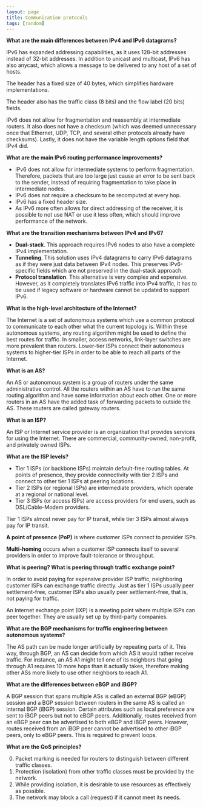 ```yaml
---
layout: page
title: Communication protocols
tags: [random]
---
```


**What are the main differences between IPv4 and IPv6 datagrams?**

IPv6 has expanded addressing capabilities, as it uses 128-bit addresses instead
of 32-bit addresses. In addition to unicast and multicast, IPv6 has also
anycast, which allows a message to be delivered to any host of a set of hosts.

The header has a fixed size of 40 bytes, which simplifies hardware
implementations.

The header also has the traffic class (8 bits) and the flow label (20 bits)
fields.

IPv6 does not allow for fragmentation and reassembly at intermediate routers.
It also does not have a checksum (which was deemed unnecessary once that
Ethernet, UDP, TCP, and several other protocols already have checksums).
Lastly, it does not have the variable length options field that IPv4 did.

**What are the main IPv6 routing performance improvements?**

+ IPv6 does not allow for intermediate systems to perform fragmentation.
Therefore, packets that are too large just cause an error to be sent back to
the sender, instead of requiring fragmentation to take place in intermediate
nodes.
+ IPv6 does not require a checksum to be recomputed at every hop.
+ IPv6 has a fixed header size.
+ As IPv6 more often allows for direct addressing of the receiver, it is
possible to not use NAT or use it less often, which should improve performance
of the network.

**What are the transition mechanisms between IPv4 and IPv6?**

+ **Dual-stack**. This approach requires IPv6 nodes to also have a complete IPv4
implementation.
+ **Tunneling**. This solution uses IPv4 datagrams to carry IPv6 datagrams as if
they were just data between IPv4 nodes. This preserves IPv6-specific fields
which are not preserved in the dual-stack approach.
+ **Protocol translation**. This alternative is very complex and expensive.
However, as it completely translates IPv6 traffic into IPv4 traffic, it has to
be used if legacy software or hardware cannot be updated to support IPv6.

**What is the high-level architecture of the Internet?**

The Internet is a set of autonomous systems which use a common protocol to
communicate to each other what the current topology is. Within these autonomous
systems, any routing algorithm might be used to define the best routes for
traffic. In smaller, access networks, link-layer switches are more prevalent
than routers. Lower-tier ISPs connect their autonomous systems to higher-tier
ISPs in order to be able to reach all parts of the Internet.

**What is an AS?**

An AS or autonomous system is a group of routers under the same administrative
control. All the routers within an AS have to run the same routing algorithm
and have some information about each other. One or more routers in an AS have
the added task of forwarding packets to outside the AS. These routers are
called gateway routers.

**What is an ISP?**

An ISP or Internet service provider is an organization that provides services
for using the Internet. There are commercial, community-owned, non-profit, and
privately owned ISPs.

**What are the ISP levels?**

+ Tier 1 ISPs (or backbone ISPs) maintain default-free routing tables. At
points of presence, they provide connectivity with tier 2 ISPs and connect to
other tier 1 ISPs at peering locations.
+ Tier 2 ISPs (or regional ISPs) are intermediate providers, which operate at a
regional or national level.
+ Tier 3 ISPs (or access ISPs) are access providers for end users, such as
DSL/Cable-Modem providers.

Tier 1 ISPs almost never pay for IP transit, while tier 3 ISPs almost always
pay for IP transit.

**A point of presence (PoP)** is where customer ISPs connect to provider ISPs.

**Multi-homing** occurs when a customer ISP connects itself to several
providers in order to improve fault-tolerance or throughput.

**What is peering? What is peering through traffic exchange point?**

In order to avoid paying for expensive provider ISP traffic, neighboring
customer ISPs can exchange traffic directly. Just as tier 1 ISPs usually peer
settlement-free, customer ISPs also usually peer settlement-free, that is, not
paying for traffic.

An Internet exchange point (IXP) is a meeting point where multiple ISPs can
peer together. They are usually set up by third-party companies.

**What are the BGP mechanisms for traffic engineering between autonomous
systems?**

The AS path can be made longer artificially by repeating parts of it. This way,
through BGP, an AS can decide from which AS it would rather receive traffic.
For instance, an AS A1 might tell one of its neighbors that going through A1
requires 10 more hops than it actually takes, therefore making other ASs more
likely to use other neighbors to reach A1.

**What are the differences between eBGP and iBGP?**

A BGP session that spans multiple ASs is called an external BGP (eBGP) session
and a BGP session between routers in the same AS is called an internal BGP
(iBGP) session. Certain attributes such as local preference are sent to iBGP
peers but not to eBGP peers. Additionally, routes received from an eBGP peer
can be advertised to both eBGP and iBGP peers. However, routes received from an
iBGP peer cannot be advertised to other iBGP peers, only to eBGP peers. This is
required to prevent loops.

**What are the QoS principles?**

0. Packet marking is needed for routers to distinguish between different
traffic classes.
0. Protection (isolation) from other traffic classes must be provided by the
network.
0. While providing isolation, it is desirable to use resources as effectively
as possible.
0. The network may block a call (request) if it cannot meet its needs.

